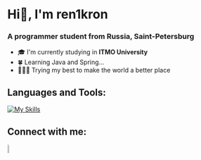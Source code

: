 # Hi👋, I'm ren1kron
### A programmer student from Russia, Saint-Petersburg

- 🎓 I'm currently studying in **ITMO University**
- 🍀 Learning Java and Spring...
- 🧑🏼‍💻 Trying my best to make the world a better place
 
## Languages and Tools:
[![My Skills](https://skillicons.dev/icons?i=java,postgres)](https://skillicons.dev)

## Connect with me:
<a href="https://t.me/ren1kron/"><img src="https://github.com/gauravghongde/social-icons/blob/master/PNG/Color/Telegram.png?raw=true" width=7% height=7%></a>

